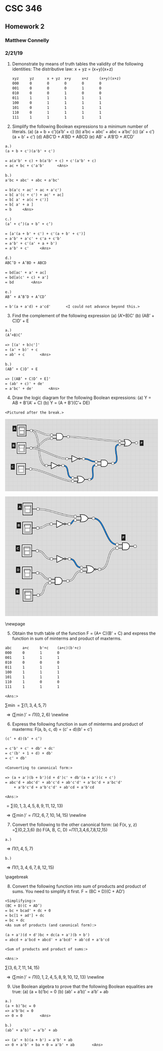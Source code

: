 # CSC 346
## Homework 2
### Matthew Connelly
### 2/21/19

1. Demonstrate by means of truth tables the validity of the following identities: The distributive law: x + yz = (x+y)(x+z) 


	```
	xyz		yz		x + yz	x+y		x+z		(x+y)(x+z)
	000		0		0		0		0		0
	001		0		0		0		1		0
	010		0		0		1		0		0
	011		1		1		1		1		1
	100		0		1		1		1		1
	101		0		1		1		1		1
	110		0		1		1		1		1
	111		1		1		1		1		1
	```

2. Simplify the following Boolean expressions to a minimum number of literals.
(a) (a + b + c’)(a’b’ + c) (b) a’bc + abc’ + abc + a’bc’ (c) (a’ + c’)(a + b’ + c’)
(d) ABC’D + A’BD + ABCD (e) AB’ + A’B’D + A’CD’ 

```
a.)
(a + b + c')(a'b' + c')

= a(a'b' + c) + b(a'b' + c) + c'(a'b' + c)
= ac + bc + c'a'b'		<Ans>

b.)
a'bc + abc' + abc + a'bc'

= b(a'c + ac' + ac + a'c')
= b[ a'(c + c') + ac' + ac]
= b[ a' + a(c + c')]
= b[ a' + a ]
= b		<Ans>

c.)
(a’ + c’)(a + b’ + c’)

= [a'(a + b' + c') + c'(a + b' + c')]
= a'b' + a'c' + c'a + c'b'
= a'b' + c'(a' + a + b')
= a'b' + c'		<Ans>

d.) 
ABC’D + A’BD + ABCD

= bd[ac' + a' + ac]
= bd[a(c' + c) + a']
= bd		<Ans>

e.)
AB’ + A’B’D + A’CD’

= b'(a + a'd) + a'cd'		<I could not advance beyond this.>
```


3. Find the complement of the following expression
(a) (A’+B)C’ (b) (AB’ + C)D’ + E 

```
a.)
(A’+B)C’

=> [(a' + b)c']'
= (a' + b)' + c
= ab' + c		<Ans>

b.)
(AB’ + C)D’ + E

=> [(AB’ + C)D’ + E]'
= (ab' + c)' + de'
= a'bc' + de'		<Ans>
```

4. Draw the logic diagram for the following Boolean expressions:
(a) Y = AB + B’(A’ + C) (b) Y = (A + B’)(C’+ DE) 

`<Pictured after the break.>`

![circuit-a](hw_2-prob4-1.png)


![circuit-b](hw_2-prob4-2.png)

\newpage


5. Obtain the truth table of the function F = (A+ C)(B’ + C) and express the function in
sum of minterms and product of maxterms. 

```
abc		a+c		b'+c	(a+c)(b'+c)
000		0		1		0
001		1		1		1
010		0		0		0
011		1		1		1
100		1		1		1
101		1		1		1
110		1		0		0
111		1		1		1
```
`<Ans:>`

$\sum \min = \sum(1,3,4,5,7)$

$\Rightarrow (\sum \min)' = \Pi(0,2,6)$ \newline

6. Express the following function in sum of minterms and product of maxterms: F(a, b, c, d) = (c’ + d)(b’ + c’) 

```
(c’ + d)(b’ + c’)

= c'b' + c' + db' + dc'
= c'(b' + 1 + d) + db'
= c' + db'

<Converting to canonical form:>

=> (a + a')(b + b')(d + d')c' + db'(a + a')(c + c')
= abc'd + abc'd' + ab'c'd + ab'c'd' + a'bc'd + a'bc'd'
	+ a'b'c'd + a'b'c'd' + ab'cd + a'b'cd
```
`<Ans:>`

$= \sum(0,1,3,4,5,8,9,11,12,13)$

$\Rightarrow (\sum\min)' = \Pi(2,6,7,10,14,15)$ \newline

7. Convert the following to the other canonical form:
(a) F(x, y, z) =$\sum$(0,2,3,6) (b) F(A, B, C, D) =$\Pi$(1,3,4,6,7,8,12,15)

`a.)`

$\Rightarrow \Pi(1,4,5,7)$

`b.)`

$\Rightarrow \Pi(1,3,4,6,7,8,12,15)$

\pagebreak

8. Convert the following function into sum of products and product of sums. You need to
simplify it first.
F = (BC + D)(C + AD’) 

```
<Simplifying:>
(BC + D)(C + AD’)
= bc + bcad' + dc + 0
= bc[1 + ad'] + dc
= bc + dc
<As sum of products (and canonical form):>

(a + a')(d + d')bc + dc(a + a')(b + b')
= abcd + a'bcd + abcd' + a'bcd' + ab'cd + a'b'cd
```
`<Sum of products and product of sums:>`

`<Ans:>`

$\sum(3,6,7,11,14,15)$

$\Rightarrow (\sum\min)' = \Pi(0,1,2,4,5,8,9,10,12,13)$ \newline

9. Use Boolean algebra to prove that the following Boolean equalities are true:
(a) (a + b)’bc = 0
(b) (ab’ + a’b)’ = a’b’ + ab

```
a.)
(a + b)’bc = 0
=> a'b'bc = 0
=> 0 = 0		<Ans>

b.)
(ab’ + a’b)’ = a’b’ + ab

=> (a' + b)(a + b') = a'b' + ab
=> 0 + a'b' + ba + 0 = a'b' + ab		<Ans>
```
